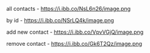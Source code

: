 all contacts -
https://i.ibb.co/NsL6n26/image.png

by id -
https://i.ibb.co/NSrLQ4k/image.png

add new contact -
https://i.ibb.co/VpvVGjQ/image.png

remove contact -
https://i.ibb.co/Gk6T2Qz/image.png

